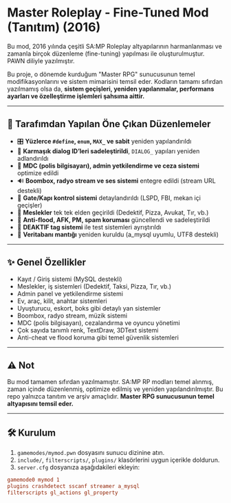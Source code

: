 # Master Roleplay - Fine-Tuned Mod (Tanıtım) (2016)

Bu mod, 2016 yılında çeşitli SA:MP Roleplay altyapılarının harmanlanması ve zamanla birçok düzenleme (fine-tuning) yapılması ile oluşturulmuştur. PAWN diliyle yazılmıştır.

Bu proje, o dönemde kurduğum "Master RPG" sunucusunun temel modifikasyonlarını ve sistem mimarisini temsil eder. Kodların tamamı sıfırdan yazılmamış olsa da, **sistem geçişleri, yeniden yapılanmalar, performans ayarları ve özelleştirme işlemleri şahsıma aittir.**

---

## 🧠 Tarafımdan Yapılan Öne Çıkan Düzenlemeler

- 🎛 **Yüzlerce `#define`, `enum`, `MAX_` ve sabit** yeniden yapılandırıldı
- 🔧 **Karmaşık dialog ID’leri sadeleştirildi**, `DIALOG_` yapıları yeniden adlandırıldı
- 🚓 **MDC (polis bilgisayarı), admin yetkilendirme ve ceza sistemi** optimize edildi
- 🔊 **Boombox, radyo stream ve ses sistemi** entegre edildi (stream URL destekli)
- 🚪 **Gate/Kapı kontrol sistemi** detaylandırıldı (LSPD, FBI, mekan içi geçişler)
- 💼 **Meslekler** tek tek elden geçirildi (Dedektif, Pizza, Avukat, Tır, vb.)
- 💬 **Anti-flood, AFK, PM, spam koruması** güncellendi ve sadeleştirildi
- 🧪 **DEAKTIF tag sistemi** ile test sistemleri ayrıştırıldı
- 🧱 **Veritabanı mantığı** yeniden kuruldu (a_mysql uyumlu, UTF8 destekli)

---

## ✨ Genel Özellikler

- Kayıt / Giriş sistemi (MySQL destekli)
- Meslekler, iş sistemleri (Dedektif, Taksi, Pizza, Tır, vb.)
- Admin panel ve yetkilendirme sistemi
- Ev, araç, kilit, anahtar sistemleri
- Uyuşturucu, eskort, boks gibi detaylı yan sistemler
- Boombox, radyo stream, müzik sistemi
- MDC (polis bilgisayarı), cezalandırma ve oyuncu yönetimi
- Çok sayıda tanımlı renk, TextDraw, 3DText sistemi
- Anti-cheat ve flood koruma gibi temel güvenlik sistemleri

---

## ⚠️ Not

Bu mod tamamen sıfırdan yazılmamıştır. SA:MP RP modları temel alınmış, zaman içinde düzenlenmiş, optimize edilmiş ve yeniden yapılandırılmıştır. Bu repo yalnızca tanıtım ve arşiv amaçlıdır. **Master RPG sunucusunun temel altyapısını temsil eder.**

---

## 🛠 Kurulum

1. `gamemodes/mymod.pwn` dosyasını sunucu dizinine atın.
2. `include/`, `filterscripts/`, `plugins/` klasörlerini uygun içerikle doldurun.
3. `server.cfg` dosyanıza aşağıdakileri ekleyin:

```cfg
gamemode0 mymod 1
plugins crashdetect sscanf streamer a_mysql
filterscripts gl_actions gl_property
